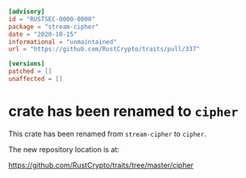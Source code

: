 ```toml
[advisory]
id = "RUSTSEC-0000-0000"
package = "stream-cipher"
date = "2020-10-15"
informational = "unmaintained"
url = "https://github.com/RustCrypto/traits/pull/337"

[versions]
patched = []
unaffected = []
```

# crate has been renamed to `cipher`

This crate has been renamed from `stream-cipher` to `cipher`.

The new repository location is at:

<https://github.com/RustCrypto/traits/tree/master/cipher>
